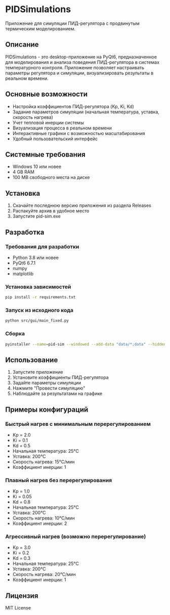 # PIDSimulations

Приложение для симуляции ПИД-регулятора с продвинутым термическим моделированием.

## Описание

PIDSimulations - это desktop-приложение на PyQt6, предназначенное для моделирования и анализа поведения ПИД-регулятора в системах температурного контроля. Приложение позволяет настраивать параметры регулятора и симуляции, визуализировать результаты в реальном времени.

## Основные возможности

- Настройка коэффициентов ПИД-регулятора (Kp, Ki, Kd)
- Задание параметров симуляции (начальная температура, уставка, скорость нагрева)
- Учет тепловой инерции системы
- Визуализация процесса в реальном времени
- Интерактивные графики с возможностью масштабирования
- Удобный пользовательский интерфейс

## Системные требования

- Windows 10 или новее
- 4 GB RAM
- 100 MB свободного места на диске

## Установка

1. Скачайте последнюю версию приложения из раздела Releases
2. Распакуйте архив в удобное место
3. Запустите pid-sim.exe

## Разработка

### Требования для разработки

- Python 3.8 или новее
- PyQt6 6.7.1
- numpy
- matplotlib

### Установка зависимостей

```bash
pip install -r requirements.txt
```

### Запуск из исходного кода

```bash
python src/gui/main_fixed.py
```

### Сборка

```bash
pyinstaller --name=pid-sim --windowed --add-data "data/*;data" --hidden-import PyQt6.QtCore --hidden-import PyQt6.QtGui --hidden-import PyQt6.QtWidgets --hidden-import numpy --hidden-import matplotlib --paths . src/gui/main_fixed.py
```

## Использование

1. Запустите приложение
2. Установите коэффициенты ПИД-регулятора
3. Задайте параметры симуляции
4. Нажмите "Провести симуляцию"
5. Наблюдайте за результатами на графике

## Примеры конфигураций

### Быстрый нагрев с минимальным перерегулированием
- Kp = 2.0
- Ki = 0.1
- Kd = 0.5
- Начальная температура: 25°C
- Уставка: 200°C
- Скорость нагрева: 15°C/мин
- Коэффициент инерции: 1

### Плавный нагрев без перерегулирования
- Kp = 1.0
- Ki = 0.05
- Kd = 0.8
- Начальная температура: 25°C
- Уставка: 200°C
- Скорость нагрева: 10°C/мин
- Коэффициент инерции: 2

### Агрессивный нагрев (возможно перерегулирование)
- Kp = 3.0
- Ki = 0.2
- Kd = 0.3
- Начальная температура: 25°C
- Уставка: 200°C
- Скорость нагрева: 20°C/мин
- Коэффициент инерции: 1

## Лицензия

MIT License

